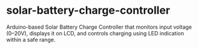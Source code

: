 # solar-battery-charge-controller
Arduino-based Solar Battery Charge Controller that monitors input voltage (0–20V), displays it on LCD, and controls charging using LED indication within a safe range.
